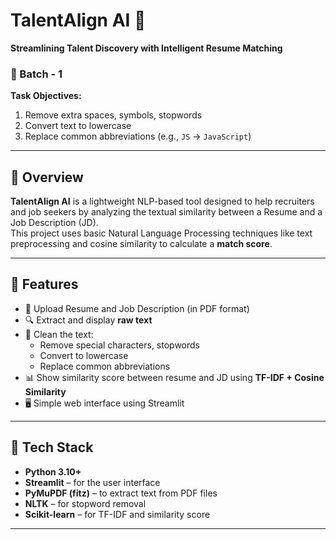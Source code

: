 # TalentAlign AI 💼  
**Streamlining Talent Discovery with Intelligent Resume Matching**

### 🔢 Batch - 1  
**Task Objectives:**
1. Remove extra spaces, symbols, stopwords  
2. Convert text to lowercase  
3. Replace common abbreviations (e.g., `JS` → `JavaScript`)

---

## 📌 Overview

**TalentAlign AI** is a lightweight NLP-based tool designed to help recruiters and job seekers by analyzing the textual similarity between a Resume and a Job Description (JD).  
This project uses basic Natural Language Processing techniques like text preprocessing and cosine similarity to calculate a **match score**.

---

## 🚀 Features

- 📄 Upload Resume and Job Description (in PDF format)
- 🔍 Extract and display **raw text**
- 🧹 Clean the text:
  - Remove special characters, stopwords
  - Convert to lowercase
  - Replace common abbreviations
- 📊 Show similarity score between resume and JD using **TF-IDF + Cosine Similarity**
- 🖥️ Simple web interface using Streamlit

---

## 🧠 Tech Stack

- **Python 3.10+**
- **Streamlit** – for the user interface
- **PyMuPDF (fitz)** – to extract text from PDF files
- **NLTK** – for stopword removal
- **Scikit-learn** – for TF-IDF and similarity score

---



